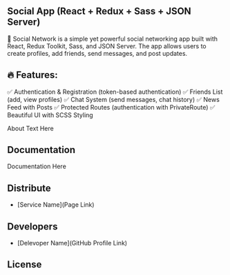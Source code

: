 
## Social App (React + Redux + Sass + JSON Server)


<p>
      🚀 Social Network is a simple yet powerful social networking app built with React, Redux Toolkit, Sass, and JSON Server. The app allows users to create profiles, add friends, send messages, and post updates.
</p>


## 🔥 Features:
✅ Authentication & Registration (token-based authentication)
✅ Friends List (add, view profiles)
✅ Chat System (send messages, chat history)
✅ News Feed with Posts
✅ Protected Routes (authentication with PrivateRoute)
✅ Beautiful UI with SCSS Styling

About Text Here

## Documentation

Documentation Here

## Distribute

- [Service Name](Page Link)


## Developers

- [Delevoper Name](GitHub Profile Link)

## License
